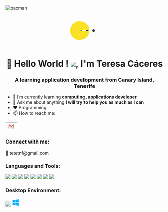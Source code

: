 ![pacman](https://github.com/Tere2087/Tere2087/assets/154341453/edb733b9-cedd-4f00-bb89-6a19517bd7c2)


<svg xmlns="http://www.w3.org/2000/svg" xmlns:xlink="http://www.w3.org/1999/xlink" style="margin: auto; background: none; display: block; shape-rendering: auto;" width="100px" height="100px" viewBox="0 0 100 100" preserveAspectRatio="xMidYMid">
<g>
  <circle cx="53.7985" cy="50" r="4" fill="#2d2a2e">
    <animate attributeName="cx" repeatCount="indefinite" dur="1s" values="95;35" keyTimes="0;1" begin="-0.67s"></animate>
    <animate attributeName="fill-opacity" repeatCount="indefinite" dur="1s" values="0;1;1" keyTimes="0;0.2;1" begin="-0.67s"></animate>
  </circle>
  <circle cx="74.1985" cy="50" r="4" fill="#2d2a2e">
    <animate attributeName="cx" repeatCount="indefinite" dur="1s" values="95;35" keyTimes="0;1" begin="-0.33s"></animate>
    <animate attributeName="fill-opacity" repeatCount="indefinite" dur="1s" values="0;1;1" keyTimes="0;0.2;1" begin="-0.33s"></animate>
  </circle>
  <circle cx="93.9985" cy="50" r="4" fill="#2d2a2e">
    <animate attributeName="cx" repeatCount="indefinite" dur="1s" values="95;35" keyTimes="0;1" begin="0s"></animate>
    <animate attributeName="fill-opacity" repeatCount="indefinite" dur="1s" values="0;1;1" keyTimes="0;0.2;1" begin="0s"></animate>
  </circle>
</g><g transform="translate(-15 0)">
  <path d="M50 50L20 50A30 30 0 0 0 80 50Z" fill="#fae127" transform="rotate(90 50 50)"></path>
  <path d="M50 50L20 50A30 30 0 0 0 80 50Z" fill="#fae127" transform="rotate(1.50219 50 50)">
    <animateTransform attributeName="transform" type="rotate" repeatCount="indefinite" dur="1s" values="0 50 50;45 50 50;0 50 50" keyTimes="0;0.5;1"></animateTransform>
  </path>
  <path d="M50 50L20 50A30 30 0 0 1 80 50Z" fill="#fae127" transform="rotate(-1.50219 50 50)">
    <animateTransform attributeName="transform" type="rotate" repeatCount="indefinite" dur="1s" values="0 50 50;-45 50 50;0 50 50" keyTimes="0;0.5;1"></animateTransform>
  </path>
</g>
<!-- [ldio] generated by https://loading.io/ --></svg>

<h1 align="center"> 👋 Hello World !  <img src="https://github.com/TheDudeThatCode/TheDudeThatCode/blob/master/Assets/Earth.gif" width="24px">, I'm Teresa Cáceres</h1>
<h3 align="center">A learning application development from Canary Island, Tenerife</h3>


- 🌱 I’m currently learning **computing, applications developer**
- 💬 Ask me about anything **I will try to help you as much as I can**
- :heart: Programming
- 📫 How to reach me:
  
|  [<img src="https://github.com/Amchuz/Amchuz/blob/master/gmail.jpeg" alt="gmail logo" width="24">](tetetnf@gmail.com)
|---|


<h3 align="left">Connect with me:</h3>
 💬 tetetnf@gmail.com

<p align="left">
</p>

<h3 align="left">Languages and Tools:</h3>
<code><img width="10%" src="https://www.vectorlogo.zone/logos/git-scm/git-scm-ar21.svg"></code>
<code><img width="10%" src="https://www.vectorlogo.zone/logos/github/github-ar21.svg"></code>
<code><img width="10%" src="https://www.vectorlogo.zone/logos/java/java-ar21.svg"></code> 
<code><img width="10%" src="https://www.vectorlogo.zone/logos/java/phyton.svg"></code>
<code><img width="10%" src="https://www.vectorlogo.zone/logos/java/html.svg"></code>
<code><img width="10%" src="https://www.vectorlogo.zone/logos/java/css.svg"></code>
<code><img width="10%" src="https://www.vectorlogo.zone/logos/java/javascript.svg"></code>
<code><img width="10%" src="https://www.vectorlogo.zone/logos/java/php.svg"></code>
</p>
                                                                                                                                                                                                    
<h3 align="left">Desktop Environment:</h3> 
<code><img width="10%" src="https://www.vectorlogo.zone/logos/linux/linux-ar21.svg"></code>
<code><img width="5%" src="https://raw.githubusercontent.com/sachinverma53121/sachinverma53121/master/icons/win10.png"></code>
</p>

